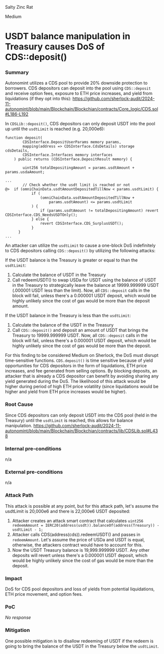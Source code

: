 Salty Zinc Rat

Medium

# USDT balance manipulation in Treasury causes DoS of CDS::deposit()

### Summary

Autonomint utilizes a CDS pool to provide 20% downside protection to borrowers. CDS depositors can deposit into the pool using `CDS::deposit` and receive option fees, exposure to ETH price increases, and yield from liquidations (if they opt into this):
https://github.com/sherlock-audit/2024-11-autonomint/blob/main/Blockchain/Blockchian/contracts/Core_logic/CDS.sol#L186-L192

In `CDSLib::deposit()`, CDS depositors can only deposit USDT into the pool up until the `usdtLimit` is reached (e.g. 20,000e6):
```solidity
function deposit(
        CDSInterface.DepositUserParams memory params,
        mapping(address => CDSInterface.CdsDetails) storage cdsDetails,
        CDSInterface.Interfaces memory interfaces
    ) public returns (CDSInterface.DepositResult memory) {
        
        uint256 totalDepositingAmount = params.usdtAmount + params.usdaAmount;
        
...
        // Check whether the usdt limit is reached or not
@>  if (omniChainData.usdtAmountDepositedTillNow < params.usdtLimit) {
            if (
                (omniChainData.usdtAmountDepositedTillNow +
                    params.usdtAmount) <= params.usdtLimit
            ) {
                if (params.usdtAmount != totalDepositingAmount) revert CDSInterface.CDS_NeedsUSDTOnly();
            } else {
                revert CDSInterface.CDS_SurplusUSDT();
            }
      }
...
```

An attacker can utilize the `usdtLimit` to cause a one-block DoS indefinitely to CDS depositors calling `CDS::deposit()` by utilizing the following attacks:

If the USDT balance is the Treasury is greater or equal to than the `usdtLimit`:
1. Calculate the balance of USDT in the Treasury
2. Call redeemUSDT() to swap USDa for USDT using the balance of USDT in the Treasury to strategically leave the balance at 19999.999999 USDT (.000001 USDT less than the limit). Now, all `CDS::deposit` calls in the block will fail, unless there's a 0.000001 USDT deposit, which would be highly unlikely since the cost of gas would be more than the deposit amount.

If the USDT balance in the Treasury is less than the `usdtLimit`:
1. Calculate the balance of the USDT in the Treasury
2. Call `CDS::deposit()` and deposit an amount of USDT that brings the Treasury to 19999.999999 USDT.  Now, all `CDS::deposit` calls in the block will fail, unless there's a 0.000001 USDT deposit, which would be highly unlikely since the cost of gas would be more than the deposit.

For this finding to be considered Medium on Sherlock, the DoS must disrupt time-sensitive functions. `CDS.deposit()` is time sensitive because of yield opportunities for CDS depositors in the form of liquidations, ETH price increases, and fee generated from selling options. By blocking deposits, an attacker that is already a CDS depositor can benefit by avoiding sharing any yield generated during the DoS. The likelihood of this attack would be higher during period of high ETH price volatility (since liquidations would be higher and yield from ETH price increases would be higher).

### Root Cause

Since CDS depositors can only deposit USDT into the CDS pool (held in the Treasury) until the `usdtLimit` is reached, this allows for balance manipulation.
https://github.com/sherlock-audit/2024-11-autonomint/blob/main/Blockchain/Blockchian/contracts/lib/CDSLib.sol#L438

### Internal pre-conditions

n/a

### External pre-conditions

n/a

### Attack Path

This attack is possible at any point, but for this attack path, let's assume the usdtLimit is 20,000e6 and there is 22,000e6 USDT deposited:
1. Attacker creates an attack smart contract that calculates `uint256 redeemAmount = IERC20(address(usdt)).balanceOf(address(Treasury)) - usdtLimit - 1;`
2. Attacker calls CDS(address(cds)).redeemUSDT() and passes in `redeemAmount`. Let's assume the price of USDa and USDT is equal, otherwise, the attackers contract would have to account for this.
3. Now the USDT Treasury balance is 19,999.999999 USDT. Any other deposits will revert unless there's a 0.000001 USDT deposit, which would be highly unlikely since the cost of gas would be more than the deposit.

### Impact

DoS for CDS pool depositors and loss of yields from potential liquidations, ETH price movement, and option fees. 

### PoC

_No response_

### Mitigation

One possible mitigation is to disallow redeeming of USDT if the redeem is going to bring the balance of the USDT in the Treasury below the `usdtLimit`.